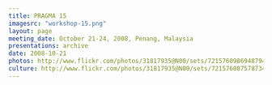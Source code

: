 ```yaml
---
title: PRAGMA 15
imagesrc: "workshop-15.png"
layout: page
meeting_date: October 21-24, 2008, Penang, Malaysia
presentations: archive
date: 2008-10-21
photos: http://www.flickr.com/photos/31817935@N00/sets/72157609869487942
culture: http://www.flickr.com/photos/31817935@N00/sets/72157608757873479/
---
```


